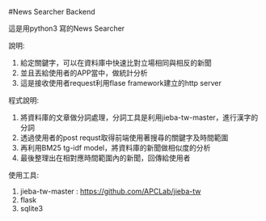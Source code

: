 #News Searcher Backend

這是用python3 寫的News Searcher

說明:
  1. 給定關鍵字，可以在資料庫中快速比對立場相同與相反的新聞
  2. 並且丟給使用者的APP當中，做統計分析
  3. 這是接收使用者request利用flase framework建立的http server

程式說明:
  1. 將資料庫的文章做分詞處理，分詞工具是利用jieba-tw-master，進行漢字的分詞
  2. 透過使用者的post requst取得前端使用著搜尋的關鍵字及時間範圍
  3. 再利用BM25 tg-idf model，將資料庫的新聞做相似度的分析
  4. 最後整理出在相對應時間範圍內的新聞，回傳給使用者
  

使用工具:
  1. jieba-tw-master : https://github.com/APCLab/jieba-tw
  2. flask
  3. sqlite3

